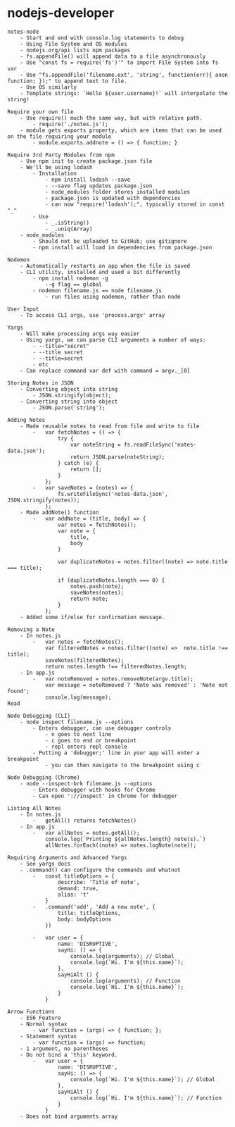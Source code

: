 # nodejs-developer

    notes-node
        - Start and end with console.log statements to debug
        - Using File System and OS modules
        - nodejs.org/api lists npm packages
        - fs.appendFile() will append data to a file asynchronously
        - Use "const fs = require('fs')'" to import File System into fs var
        - Use "fs.appendFile('filename.ext', 'string', function(err){ anon function; });" to append text to file.
        - Use OS similarly
        - Template strings: `Hello ${user.username}!` will interpolate the string!
    
    Require your own file
        - Use require() much the same way, but with relative path.
            - require('./notes.js');
        - module gets exports property, which are items that can be used on the file requiring your module
            - module.exports.addnote = () => { function; }
    
    Require 3rd Party Modules from npm
        - Use npm init to create package.json file
        - We'll be using lodash
            - Installation    
                - npm install lodash --save
                - --save flag updates package.json
                - node_modules folder stores installed modules
                - package.json is updated with dependencies
                - can now "require('lodash');", typically stored in const "_"
            - Use
                - _.isString()
                - _.uniq(Array)
        - node_modules
            - Should not be uploaded to GitHub; use gitignore
            - npm install will load in dependencies from package.json

    Nodemon
        - Automatically restarts an app when the file is saved
        - CLI utility, installed and used a bit differently
            - npm install nodemon -g
                --g flag == global
            - nodemon filename.js == node filename.js
                - run files using nodemon, rather than node

    User Input
        - To access CLI args, use 'process.argv' array

    Yargs
        - Will make processing args way easier
        - Using yargs, we can parse CLI arguments a number of ways:
            - --title="secret"
            - --title secret
            - --title=secret
            - etc
        - Can replace command var def with command = argv._[0]

    Storing Notes in JSON
        - Converting object into string
            - JSON.stringify(object);
        - Converting string into object
            - JSON.parse('string');

    Adding Notes
        - Made reusable notes to read from file and write to file
            -   var fetchNotes = () => {
                    try {
                        var noteString = fs.readFileSync('notes-data.json');
                        return JSON.parse(noteString);
                    } catch (e) {
                        return [];
                    }
                };
            -   var saveNotes = (notes) => {
                    fs.writeFileSync('notes-data.json', JSON.stringify(notes));
                };
        - Made addNote() function
            -   var addNote = (title, body) => {
                    var notes = fetchNotes();
                    var note = {
                        title,
                        body
                    }

                    var duplicateNotes = notes.filter((note) => note.title === title);

                    if (duplicateNotes.length === 0) {
                        notes.push(note);
                        saveNotes(notes);
                        return note;
                    }
                };
        - Added some if/else for confirmation message.

    Removing a Note
        - In notes.js
            -   var notes = fetchNotes();
                var filteredNotes = notes.filter((note) =>  note.title !== title);
                saveNotes(filteredNotes);
                return notes.length !== filteredNotes.length;
        - In app.js
            -   var noteRemoved = notes.removeNote(argv.title);
                var message = noteRemoved ? 'Note was removed' : 'Note not found';
                console.log(message);
    Read

    Node Debugging (CLI)
        - node inspect filename.js --options
            - Enters debugger, can use debugger controls
                - n goes to next line
                - c goes to end or breakpoint
                - repl enters repl console
            - Putting a 'debugger;' line in your app will enter a breakpoint
                - you can then navigate to the breakpoint using c

    Node Debugging (Chrome)
        - node --inspect-brk filename.js --options
            - Enters debugger with hooks for Chrome
            - Can open '://inspect' in Chrome for debugger

    Listing All Notes
        - In notes.js
            -   getAll() returns fetchNotes()
        - In app.js
            -   var allNotes = notes.getAll();
                console.log(`Printing ${allNotes.length} note(s).`)
                allNotes.forEach((note) => notes.logNote(note));

    Requiring Arguments and Advanced Yargs
        - See yargs docs
        - .command() can configure the commands and whatnot
            -   const titleOptions = {
                    describe: 'Title of note',
                    demand: true,
                    alias: 't'
                }
            -   .command('add', 'Add a new note', {
                    title: titleOptions,
                    body: bodyOptions
                })

            -   var user = {
                    name: 'DISRUPTIVE',
                    sayHi: () => {
                        console.log(arguments); // Global
                        console.log(`Hi. I'm ${this.name}`);
                    },
                    sayHiAlt () {
                        console.log(arguments); // Function
                        console.log(`Hi. I'm ${this.name}`);
                    }
                }
                                            
    Arrow Functions
        - ES6 Feature
        - Normal syntax
            - var function = (args) => { function; };
        - Statement syntax
            - var function = (args) => function;
        - 1 argument, no parentheses
        - Do not bind a 'this' keyword.
            -   var user = {
                    name: 'DISRUPTIVE',
                    sayHi: () => {
                        console.log(`Hi. I'm ${this.name}`); // Global
                    },
                    sayHiAlt () {
                        console.log(`Hi. I'm ${this.name}`); // Function
                    }
                }
        - Does not bind arguments array
